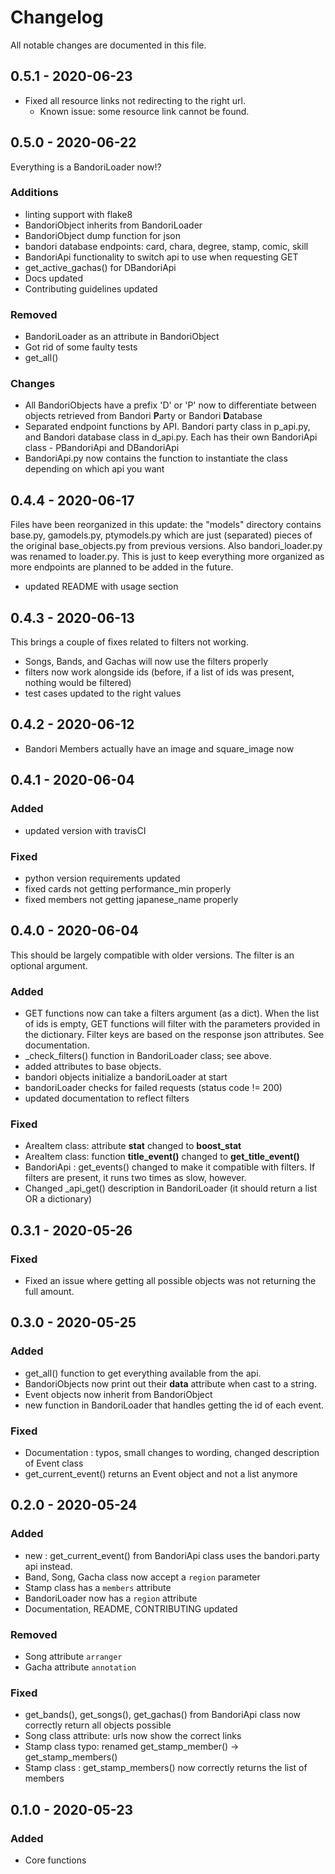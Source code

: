# Changelog
All notable changes are documented in this file.

## 0.5.1 - 2020-06-23
- Fixed all resource links not redirecting to the right url.
  - Known issue: some resource link cannot be found.


## 0.5.0 - 2020-06-22
Everything is a BandoriLoader now!?

### Additions
- linting support with flake8
- BandoriObject inherits from BandoriLoader
- BandoriObject dump function for json
- bandori database endpoints: card, chara, degree, stamp, comic, skill
- BandoriApi functionality to switch api to use when requesting GET
- get_active_gachas() for DBandoriApi
- Docs updated
- Contributing guidelines updated

### Removed
- BandoriLoader as an attribute in BandoriObject
- Got rid of some faulty tests
- get_all()

### Changes
- All BandoriObjects have a prefix 'D' or 'P' now to differentiate between objects retrieved from Bandori **P**arty or Bandori **D**atabase
- Separated endpoint functions by API. Bandori party class in p_api.py, and Bandori database class in d_api.py. Each has their own BandoriApi class - PBandoriApi and DBandoriApi
- BandoriApi.py now contains the function to instantiate the class depending on which api you want

## 0.4.4 - 2020-06-17
Files have been reorganized in this update: the "models" directory contains base.py, gamodels.py, ptymodels.py which are just (separated) pieces of the original base_objects.py from previous versions. Also bandori_loader.py was renamed to loader.py. This is just to keep everything more organized as more endpoints are planned to be added in the future.

- updated README with usage section

## 0.4.3 - 2020-06-13
This brings a couple of fixes related to filters not working.
- Songs, Bands, and Gachas will now use the filters properly
- filters now work alongside ids (before, if a list of ids was present, nothing would be filtered)
- test cases updated to the right values

## 0.4.2 - 2020-06-12
- Bandori Members actually have an image and square_image now

## 0.4.1 - 2020-06-04
### Added
- updated version with travisCI

### Fixed
- python version requirements updated
- fixed cards not getting performance_min properly
- fixed members not getting japanese_name properly

## 0.4.0 - 2020-06-04
This should be largely compatible with older versions. The filter is an optional argument.

### Added
- GET functions now can take a filters argument (as a dict). When the list of ids is empty, GET functions will filter with the parameters provided in the dictionary. Filter keys are based on the response json attributes. See documentation.
- _check_filters() function in BandoriLoader class; see above.
- added attributes to base objects.
- bandori objects initialize a bandoriLoader at start
- bandoriLoader checks for failed requests (status code != 200)
- updated documentation to reflect filters

### Fixed
- AreaItem class: attribute **stat** changed to **boost_stat**
- AreaItem class: function **title_event()** changed to **get_title_event()**
- BandoriApi : get_events() changed to make it compatible with filters. If filters are present, it runs two times as slow, however.
- Changed _api_get() description in BandoriLoader (it should return a list OR a dictionary)

## 0.3.1 - 2020-05-26
### Fixed
- Fixed an issue where getting all possible objects was not returning the full amount.


## 0.3.0 - 2020-05-25
### Added
- get_all() function to get everything available from the api.
- BandoriObjects now print out their **data** attribute when cast to a string.
- Event objects now inherit from BandoriObject
- new function in BandoriLoader that handles getting the id of each event.

### Fixed
- Documentation : typos, small changes to wording, changed description of Event class
- get_current_event() returns an Event object and not a list anymore


## 0.2.0 - 2020-05-24
### Added
- new : get_current_event() from BandoriApi class uses the bandori.party api instead.
- Band, Song, Gacha class now accept a ```region``` parameter
- Stamp class has a ```members``` attribute
- BandoriLoader now has a ```region``` attribute
- Documentation, README, CONTRIBUTING updated

### Removed
- Song attribute ```arranger```
- Gacha attribute ```annotation```

### Fixed
- get_bands(), get_songs(), get_gachas() from BandoriApi class now correctly return all objects possible
- Song class attribute: urls now show the correct links
- Stamp class typo: renamed get_stamp_member() -> get_stamp_members()
- Stamp class : get_stamp_members() now correctly returns the list of members

## 0.1.0 - 2020-05-23
### Added
- Core functions
